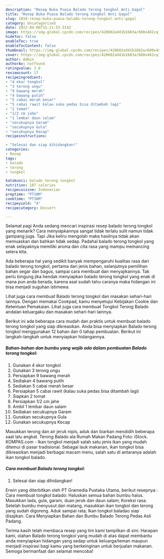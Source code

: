 ```yaml
---
description: "Resep Buka Puasa Balado terong tongkol Anti Gagal"
title: "Resep Buka Puasa Balado terong tongkol Anti Gagal"
slug: 1010-resep-buka-puasa-balado-terong-tongkol-anti-gagal
category: Uncategorized
date: 2022-04-06T15:11:53.514Z
image: https://img-global.cpcdn.com/recipes/420602ad41b1683a/680x482cq70/balado-terong-tongkol-foto-resep-utama.jpg
hideToc: false
enableToc: true
enableTocContent: false
thumbnail: https://img-global.cpcdn.com/recipes/420602ad41b1683a/680x482cq70/balado-terong-tongkol-foto-resep-utama.jpg
cover: https://img-global.cpcdn.com/recipes/420602ad41b1683a/680x482cq70/balado-terong-tongkol-foto-resep-utama.jpg
author: Admin
authorAv: notfound
ratingvalue: 3.8
reviewcount: 17
recipeingredient:
- "4 ekor tongkol"
- "3 terong ungu"
- "9 bawang merah"
- "4 bawang putih"
- "5 cabai merah besar"
- "5 cabai rawit kalau suka pedas bisa ditambah lagi"
- "2 tomat"
- "1/2 cm jahe"
- "1 lembar daun salam"
- "secukupnya Garam"
- "secukupnya Gula"
- "secukupnya Kecap"
recipeinstructions:

- "Selesai dan siap dihidangkan!"
categories:
- Resep
tags:
- balado
- terong
- tongkol

katakunci: balado terong tongkol 
nutrition: 187 calories
recipecuisine: Indonesian
preptime: "PT10M"
cooktime: "PT38M"
recipeyield: "4"
recipecategory: Dessert

---
```



Selamat pagi Anda sedang mencari inspirasi resep balado terong tongkol yang menarik? Cara menyiapkannya sangat tidak terlalu sulit namun tidak gampang juga. Tapi Jika keliru mengolah maka hasilnya tidak akan memuaskan dan bahkan tidak sedap. Padahal balado terong tongkol yang enak selayaknya memiliki aroma dan cita rasa yang mampu memancing selera kita.


Ada beberapa hal yang sedikit banyak mempengaruhi kualitas rasa dari balado terong tongkol, pertama dari jenis bahan, selanjutnya pemilihan bahan segar dan bagus, sampai cara membuat dan menyajikannya. Tak perlu bingung jika hendak menyiapkan balado terong tongkol yang enak di mana pun anda berada, karena asal sudah tahu caranya maka hidangan ini bisa menjadi suguhan istimewa.

Lihat juga cara membuat Balado terong tongkol dan masakan sehari-hari lainnya. Dengan memakai Cookpad, kamu menyetujui Kebijakan Cookie dan Ketentuan Pemakaian. Lihat juga cara membuat Tongkol Terong Balado andalan keluargaku dan masakan sehari-hari lainnya.


Berikut ini ada beberapa cara mudah dan praktis untuk membuat balado terong tongkol yang siap dikreasikan. Anda bisa menyiapkan Balado terong tongkol menggunakan 12 bahan dan 0 tahap pembuatan. Berikut ini langkah-langkah untuk menyiapkan hidangannya.

<!--inarticleads1-->

##### Bahan-bahan dan bumbu yang wajib ada dalam pembuatan Balado terong tongkol:

1. Gunakan 4 ekor tongkol
1. Gunakan 3 terong ungu
1. Persiapkan 9 bawang merah
1. Sediakan 4 bawang putih
1. Sediakan 5 cabai merah besar
1. Persiapkan 5 cabai rawit (kalau suka pedas bisa ditambah lagi)
1. Siapkan 2 tomat
1. Persiapkan 1/2 cm jahe
1. Ambil 1 lembar daun salam
1. Sediakan secukupnya Garam
1. Gunakan secukupnya Gula
1. Gunakan secukupnya Kecap


Masukkan terong dan air jeruk nipis, aduk dan biarkan mendidih beberapa saat lalu angkat. Terong Balado ala Rumah Makan Padang Foto: iStock. KOMPAS.com - Ikan tongkol menjadi salah satu jenis ikan yang mudah ditemui di pasar tradisional. Sebagai lauk makanan, ikan tongkol bisa dikreasikan menjadi berbagai macam menu, salah satu di antaranya adalah ikan tongkol balado. 

<!--inarticleads2-->

##### Cara membuat Balado terong tongkol:


1. Selesai dan siap dihidangkan!

Erwin yang diterbitkan oleh PT Gramedia Pustaka Utama, berikut resepnya : Cara membuat tongkol balado: Haluskan semua bahan bumbu halus. Masukkan lada, gula, garam, duan jeruk dan daun salam; Koreksi rasa. Setelah bumbu menyusut dan matang, masukkan ikan tongkol dan terong yang sudah digoreng. Aduk sampai rata; Ikan tongkol baladao siap disajikan. Cara Menyiapkan Bahan dan Bumbu Balado Terong Pedas Asli Padang. 

Terima kasih telah membaca resep yang tim kami tampilkan di sini. Harapan kami, olahan Balado terong tongkol yang mudah di atas dapat membantu anda menyiapkan hidangan yang sedap untuk keluarga/teman maupun menjadi inspirasi bagi kamu yang berkeinginan untuk berjualan makanan. Semoga bermanfaat dan selamat mencoba!
